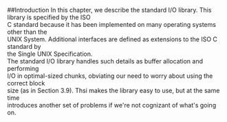 ##Introduction
In this chapter, we describe the standard I/O library. This library is specified by the ISO  
C standard because it has been implemented on many operating systems other than the  
UNIX System. Additional interfaces are defined as extensions to the ISO C standard by  
the Single UNIX Specification.  
  The standard I/O library handles such details as buffer allocation and performing  
I/O in optimal-sized chunks, obviating our need to worry about using the correct block  
size (as in Section 3.9). Thsi makes the library easy to use, but at the same time  
introduces another set of problems if we're not cognizant of what's going on.  


